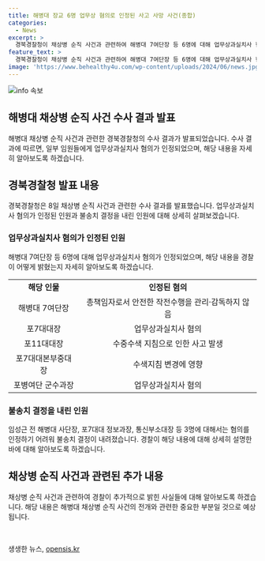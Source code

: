 ```yaml
---
title: 해병대 장교 6명 업무상 혐의로 인정된 사고 사망 사건(종합)
categories:
  - News
excerpt: >
  경북경찰청이 채상병 순직 사건과 관련하여 해병대 7여단장 등 6명에 대해 업무상과실치사 혐의를 인정하고 대구지검에 송치를 결정했다. 그러나 임성근 전 해병대 사단장과 다른 두 명에 대해서는 혐의를 인정하기 어려워 불송치 결정했다. 경찰은 7여단장과 포11대대장의 부족한 수색지침과 지시 변경으로 사고의 직접적 원인을 규명했으며, 임 전 사단장의 직권남용 혐의를 월권행위로 보고 군 내부에서 처리할 것을 언급했다. 해당 사건은 채 상병이 숨진 후 군·지방자치단체·소방 등 67명을 조사한 끝에 결론이 내렸다.
feature_text: >
  경북경찰청이 채상병 순직 사건과 관련하여 해병대 7여단장 등 6명에 대해 업무상과실치사 혐의를 인정하고 대구지검에 송치를 결정했다. 그러나 임성근 전 해병대 사단장과 다른 두 명에 대해서는 혐의를 인정하기 어려워 불송치 결정했다. 경찰은 7여단장과 포11대대장의 부족한 수색지침과 지시 변경으로 사고의 직접적 원인을 규명했으며, 임 전 사단장의 직권남용 혐의를 월권행위로 보고 군 내부에서 처리할 것을 언급했다. 해당 사건은 채 상병이 숨진 후 군·지방자치단체·소방 등 67명을 조사한 끝에 결론이 내렸다.
image: 'https://www.behealthy4u.com/wp-content/uploads/2024/06/news.jpg'
---
```


<p><img src="https://www.behealthy4u.com/wp-content/uploads/2024/06/news.jpg" alt="info 속보" /></p>

<h2 data-ke-size="size26">해병대 채상병 순직 사건 수사 결과 발표</h2>

<p data-ke-size="size16">해병대 채상병 순직 사건과 관련한 경북경찰청의 수사 결과가 발표되었습니다. 수사 결과에 따르면, 일부 임원들에게 업무상과실치사 혐의가 인정되었으며, 해당 내용을 자세히 알아보도록 하겠습니다.</p>

<h2 data-ke-size="size24">경북경찰청 발표 내용</h2>

<p data-ke-size="size16">경북경찰청은 8일 채상병 순직 사건과 관련한 수사 결과를 발표했습니다. 업무상과실치사 혐의가 인정된 인원과 불송치 결정을 내린 인원에 대해 상세히 살펴보겠습니다.</p>

<h3 data-ke-size="size22">업무상과실치사 혐의가 인정된 인원</h3>

<p data-ke-size="size16">해병대 7여단장 등 6명에 대해 업무상과실치사 혐의가 인정되었으며, 해당 내용을 경찰이 어떻게 밝혔는지 자세히 알아보도록 하겠습니다.</p>

<table>
    <tr>
        <td style="text-align: center; height: 17px;"><b>해당 인물</b></td>
        <td style="text-align: center; height: 17px;"><b>인정된 혐의</b></td>
    </tr>
    <tr>
        <td style="text-align: center; height: 17px;">해병대 7여단장</td>
        <td style="text-align: center; height: 17px;">총책임자로서 안전한 작전수행을 관리·감독하지 않음</td>
    </tr>
    <tr>
        <td style="text-align: center; height: 17px;">포7대대장</td>
        <td style="text-align: center; height: 17px;">업무상과실치사 혐의</td>
    </tr>
    <tr>
        <td style="text-align: center; height: 17px;">포11대대장</td>
        <td style="text-align: center; height: 17px;">수중수색 지침으로 인한 사고 발생</td>
    </tr>
    <tr>
        <td style="text-align: center; height: 17px;">포7대대본부중대장</td>
        <td style="text-align: center; height: 17px;">수색지침 변경에 영향</td>
    </tr>
    <tr>
        <td style="text-align: center; height: 17px;">포병여단 군수과장</td>
        <td style="text-align: center; height: 17px;">업무상과실치사 혐의</td>
    </tr>
</table>

<h3 data-ke-size="size22">불송치 결정을 내린 인원</h3>

<p data-ke-size="size16">임성근 전 해병대 사단장, 포7대대 정보과장, 통신부소대장 등 3명에 대해서는 혐의를 인정하기 어려워 불송치 결정이 내려졌습니다. 경찰이 해당 내용에 대해 상세히 설명한 바에 대해 알아보도록 하겠습니다.</p>

<h2 data-ke-size="size24">채상병 순직 사건과 관련된 추가 내용</h2>

<p data-ke-size="size16">채상병 순직 사건과 관련하여 경찰이 추가적으로 밝힌 사실들에 대해 알아보도록 하겠습니다. 해당 내용은 해병대 채상병 순직 사건의 전개와 관련한 중요한 부분일 것으로 예상됩니다.</p>

<p data-ke-size="size16">&nbsp;</p>
생생한 뉴스, <a href="https://opensis.kr" rel="dofollow">opensis.kr</a>


